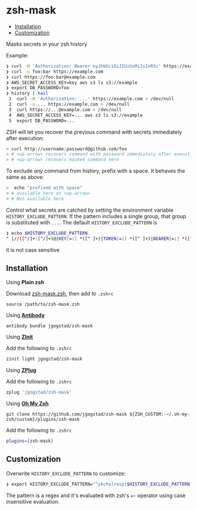 # zsh-mask

<!-- START doctoc generated TOC please keep comment here to allow auto update -->
<!-- DON'T EDIT THIS SECTION, INSTEAD RE-RUN doctoc TO UPDATE -->


  - [Installation](#installation)
  - [Customization](#customization)

<!-- END doctoc generated TOC please keep comment here to allow auto update -->

Masks secrets in your zsh history

Example:

```bash
❯ curl -H 'Authorization: Bearer eyJhbGciOiJIUzUxMiIsInR5c' https://example.com
❯ curl -u foo:bar https://example.com
❯ curl https://foo:bar@example.com
❯ AWS_SECRET_ACCESS_KEY=key aws s3 ls s3://example
❯ export DB_PASSWORD=foo
❯ history | tail
 1  curl -H 'Authorization: ...' https://example.com > /dev/null
 2  curl -u ... https://example.com > /dev/null
 3  curl https://...@example.com > /dev/null
 4  AWS_SECRET_ACCESS_KEY=... aws s3 ls s3://example
 5  export DB_PASSWORD=...
```

ZSH will let you recover the previous command with secrets immediately after execution:

```bash
> curl http://username:password@github.com/foo
> # <up-arrow> recovers command with password immediately after execution
> # <up-arrow> recovers masked command here
```

To exclude _any_ command from history, prefix with a space. It behaves the same as above:
```bash
>  echo "prefixed with space"
> # available here on <up-arrow>
> # Not available here 
```

Control what secrets are catched by setting the environment variable `HISTORY_EXCLUDE_PATTERN`. If the pattern includes a single group, that group is substituted with `...`. The default `HISTORY_EXCLUDE_PATTERN` is

```bash
❯ echo $HISTORY_EXCLUDE_PATTERN
^ |//([^/]+:[^/]+)@|KEY[=:] *([^ ]+)|TOKEN[=:] *([^ ]+)|BEARER[=:] *([^ ]+)|PASSWO?R?D?[=:] *([^ ]+)|Authorization[=:] *([^'\"]+)|-us?e?r? ([^:]+:[^:]+) 
```

it is not case sensitive

## Installation

Using **Plain zsh**

Download [zsh-mask.zsh](zsh-mask.zsh), then add to `.zshrc`

```
source /path/to/zsh-mask.zsh
```

Using [**Antibody**](https://getantibody.github.io)

```
antibody bundle jgogstad/zsh-mask
```

Using [**ZInit**](https://github.com/zdharma/zinit)

Add the following to `.zshrc`

```bash
zinit light jgogstad/zsh-mask
```

Using [**ZPlug**](https://github.com/zplug/zplug)

Add the following to `.zshrc`

```bash
zplug 'jgogstad/zsh-mask'
```

Using [**Oh My Zsh**](https://ohmyz.sh/)

`git clone https://github.com/jgogstad/zsh-mask ${ZSH_CUSTOM:-~/.oh-my-zsh/custom}/plugins/zsh-mask`

Add the following to `.zshrc`

```bash
plugins=(zsh-mask)
```


## Customization

Overwrite `HISTORY_EXCLUDE_PATTERN` to customize:

```bash
❯ export HISTORY_EXCLUDE_PATTERN="^ykchalresp|$HISTORY_EXCLUDE_PATTERN"
```

The pattern is a regex and it's evaluated with zsh's `=~` operator using case insensitive evaluation.
